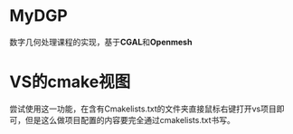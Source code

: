 # MyDGP
数字几何处理课程的实现，基于**CGAL**和**Openmesh**

# VS的cmake视图
尝试使用这一功能，在含有Cmakelists.txt的文件夹直接鼠标右键打开vs项目即可，但是这么做项目配置的内容要完全通过cmakelists.txt书写。